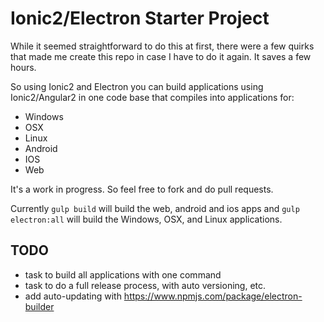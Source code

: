 # Ionic2/Electron Starter Project

While it seemed straightforward to do this at first, there were a few quirks that made me create this repo in case I have to do it again. It saves a few hours.

So using Ionic2 and Electron you can build applications using Ionic2/Angular2 in one code base that compiles into applications for:

- Windows
- OSX
- Linux
- Android
- IOS
- Web

It's a work in progress. So feel free to fork and do pull requests.

Currently `gulp build` will build the web, android and ios apps and `gulp electron:all` will build the Windows, OSX, and Linux applications.

## TODO

- task to build all applications with one command
- task to do a full release process, with auto versioning, etc.
- add auto-updating with https://www.npmjs.com/package/electron-builder
